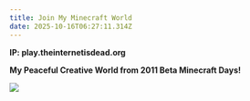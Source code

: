 ```yaml
---
title: Join My Minecraft World
date: 2025-10-16T06:27:11.314Z
---
```

**I﻿P: play.theinternetisdead.org**

**My Peaceful Creative World from 2011 Beta Minecraft Days!**

![](/images/uploads/2025-10-16_02.29.54.png)
